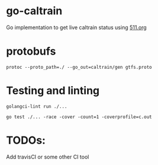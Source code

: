 # go-caltrain

Go implementation to get live caltrain status using [511.org](https://511.org/)

# protobufs
`protoc --proto_path=./ --go_out=caltrain/gen gtfs.proto`

# Testing and linting
`golangci-lint run ./...`

`go test ./... -race -cover -count=1 -coverprofile=c.out`


# TODOs:
Add travisCI or some other CI tool

